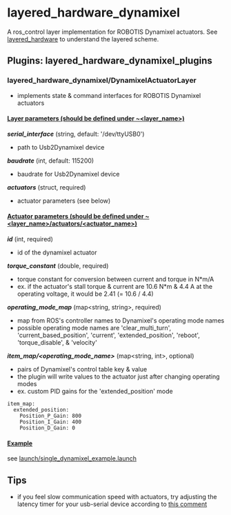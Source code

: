 # layered_hardware_dynamixel
A ros_control layer implementation for ROBOTIS Dynamixel actuators. See [layered_hardware](https://github.com/yoshito-n-students/layered_hardware) to understand the layered scheme.

## Plugins: layered_hardware_dynamixel_plugins
### layered_hardware_dynamixel/DynamixelActuatorLayer
* implements state & command interfaces for ROBOTIS Dynamixel actuators
#### <u>Layer parameters (should be defined under ~<layer_name>)</u>
___serial_interface___ (string, default: '/dev/ttyUSB0')
* path to Usb2Dynamixel device

___baudrate___ (int, default: 115200)
* baudrate for Usb2Dynamixel device

___actuators___ (struct, required)
* actuator parameters (see below)

#### <u>Actuator parameters (should be defined under ~<layer_name>/actuators/<actuator_name>)</u>
___id___ (int, required)
* id of the dynamixel actuator

___torque_constant___ (double, required)
* torque constant for conversion between current and torque in N*m/A
* ex. if the actuator's stall torque & current are 10.6 N*m & 4.4 A at the operating voltage, it would be 2.41 (= 10.6 / 4.4)

___operating_mode_map___ (map<string, string>, required)
* map from ROS's controller names to Dynamixel's operating mode names
* possible operating mode names are 'clear_multi_turn', 'current_based_position', 'current', 'extended_position', 'reboot', 'torque_disable', & 'velocity'

___item_map/<operating_mode_name>___ (map<string, int>, optional)
* pairs of Dynamixel's control table key & value
* the plugin will write values to the actuator just after changing operating modes
* ex. custom PID gains for the 'extended_position' mode
```
item_map:
  extended_position:
    Position_P_Gain: 800
    Position_I_Gain: 400
    Position_D_Gain: 0
```

#### <u>Example</u>
see [launch/single_dynamixel_example.launch](launch/single_dynamixel_example.launch)

## Tips
* if you feel slow communication speed with actuators, try adjusting the latency timer for your usb-serial device according to [this comment](https://github.com/ROBOTIS-GIT/DynamixelSDK/blob/3ae73bf5179fbad2bd366f39a952ce549c10c58e/c%2B%2B/src/dynamixel_sdk/port_handler_linux.cpp#L33-L56)
